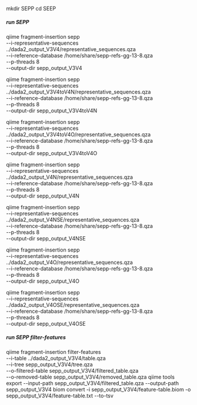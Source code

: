 mkdir SEPP
cd SEEP

##### run SEPP #####
qiime fragment-insertion sepp \
  --i-representative-sequences ../dada2_output_V3V4/representative_sequences.qza \
  --i-reference-database /home/share/sepp-refs-gg-13-8.qza \
  --p-threads 8 \
  --output-dir sepp_output_V3V4

qiime fragment-insertion sepp \
  --i-representative-sequences ../dada2_output_V3V4toV4N/representative_sequences.qza \
  --i-reference-database /home/share/sepp-refs-gg-13-8.qza \
  --p-threads 8 \
  --output-dir sepp_output_V3V4toV4N

qiime fragment-insertion sepp \
  --i-representative-sequences ../dada2_output_V3V4toV4O/representative_sequences.qza \
  --i-reference-database /home/share/sepp-refs-gg-13-8.qza \
  --p-threads 8 \
  --output-dir sepp_output_V3V4toV4O

qiime fragment-insertion sepp \
  --i-representative-sequences ../dada2_output_V4N/representative_sequences.qza \
  --i-reference-database /home/share/sepp-refs-gg-13-8.qza \
  --p-threads 8 \
  --output-dir sepp_output_V4N

qiime fragment-insertion sepp \
  --i-representative-sequences ../dada2_output_V4NSE/representative_sequences.qza \
  --i-reference-database /home/share/sepp-refs-gg-13-8.qza \
  --p-threads 8 \
  --output-dir sepp_output_V4NSE

qiime fragment-insertion sepp \
  --i-representative-sequences ../dada2_output_V4O/representative_sequences.qza \
  --i-reference-database /home/share/sepp-refs-gg-13-8.qza \
  --p-threads 8 \
  --output-dir sepp_output_V4O

qiime fragment-insertion sepp \
  --i-representative-sequences ../dada2_output_V4OSE/representative_sequences.qza \
  --i-reference-database /home/share/sepp-refs-gg-13-8.qza \
  --p-threads 8 \
  --output-dir sepp_output_V4OSE

##### run SEPP filter-features #####
qiime fragment-insertion filter-features \
  --i-table ../dada2_output_V3V4/table.qza \
  --i-tree sepp_output_V3V4/tree.qza \
  --o-filtered-table sepp_output_V3V4/filtered_table.qza \
  --o-removed-table sepp_output_V3V4/removed_table.qza
qiime tools export --input-path sepp_output_V3V4/filtered_table.qza --output-path sepp_output_V3V4
biom convert -i sepp_output_V3V4/feature-table.biom -o sepp_output_V3V4/feature-table.txt --to-tsv

